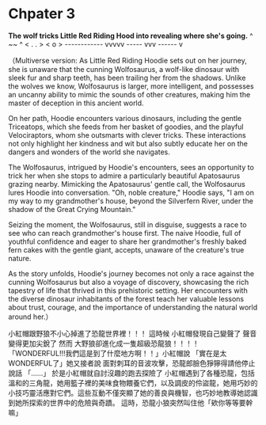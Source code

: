 # Chpater 3
**The wolf tricks Little Red Riding Hood into revealing where she's going.**
  ^  ~~  ^
< .     . >
<    o    > ------------
   vvvvv             -----
    vvv               ------
     v


（Multiverse version: As Little Red Riding Hoodie sets out on her journey, she is unaware that the cunning Wolfosaurus, a wolf-like dinosaur with sleek fur and sharp teeth, has been trailing her from the shadows. Unlike the wolves we know, Wolfosaurus is larger, more intelligent, and possesses an uncanny ability to mimic the sounds of other creatures, making him the master of deception in this ancient world.

On her path, Hoodie encounters various dinosaurs, including the gentle Triceatops, which she feeds from her basket of goodies, and the playful Velociraptors, whom she outsmarts with clever tricks. These interactions not only highlight her kindness and wit but also subtly educate her on the dangers and wonders of the world she navigates.

The Wolfosaurus, intrigued by Hoodie's encounters, sees an opportunity to trick her when she stops to admire a particularly beautiful Apatosaurus grazing nearby. Mimicking the Apatosaurus' gentle call, the Wolfosaurus lures Hoodie into conversation. "Oh, noble creature," Hoodie says, "I am on my way to my grandmother's house, beyond the Silverfern River, under the shadow of the Great Crying Mountain."

Seizing the moment, the Wolfosaurus, still in disguise, suggests a race to see who can reach grandmother's house first. The naive Hoodie, full of youthful confidence and eager to share her grandmother's freshly baked fern cakes with the gentle giant, accepts, unaware of the creature's true nature.

As the story unfolds, Hoodie's journey becomes not only a race against the cunning Wolfosaurus but also a voyage of discovery, showcasing the rich tapestry of life that thrived in this prehistoric setting. Her encounters with the diverse dinosaur inhabitants of the forest teach her valuable lessons about trust, courage, and the importance of understanding the natural world around her.）

小紅帽跟野狼不小心掉進了恐龍世界裡！！！
這時候 小紅帽發現自己變聲了 聲音變得更加尖銳了 然而 大野狼卻進化成一隻超級恐龍狼！！！！
「WONDERFUL!!!我們這是到了什麼地方啊！！」小紅帽說
「實在是太WONDERFUL了」她又接者說
面對刺耳的音波攻擊，恐龍郎臉色猙獰得請他停止說話
「......」
於是小紅帽就自討沒趣的跑去探險了
小紅帽遇到了各種恐龍，包括溫和的三角龍，她用籃子裡的美味食物餵養它們，以及調皮的伶盜龍，她用巧妙的小技巧靈活應對它們。這些互動不僅突顯了她的善良與機智，也巧妙地教導她認識到她所探索的世界中的危險與奇蹟。
這時，恐龍小狼突然叫住他「欸你等等要幹嘛」





